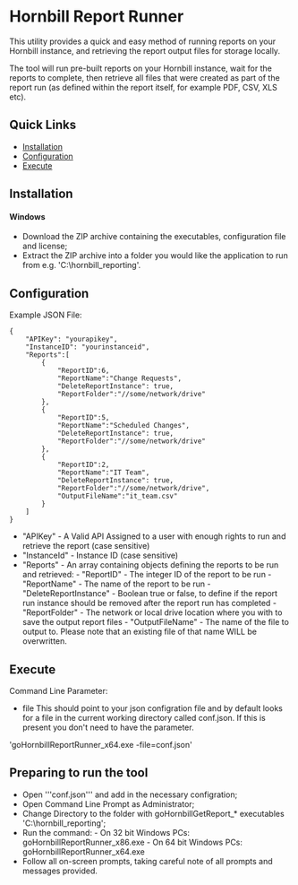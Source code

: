 # Hornbill Report Runner

This utility provides a quick and easy method of running reports on your Hornbill instance, and retrieving the report output files for storage locally.

The tool will run pre-built reports on your Hornbill instance, wait for the reports to complete, then retrieve all files that were created as part of the report run (as defined within the report itself, for example PDF, CSV, XLS etc).

## Quick Links
- [Installation](#installation)
- [Configuration](#configuration)
- [Execute](#execute)

## Installation

#### Windows
* Download the ZIP archive containing the executables, configuration file and license;
* Extract the ZIP archive into a folder you would like the application to run from e.g. 'C:\hornbill_reporting\'.

## Configuration

Example JSON File:

```
{
    "APIKey": "yourapikey",
    "InstanceID": "yourinstanceid",
    "Reports":[
        {
            "ReportID":6,
            "ReportName":"Change Requests",
            "DeleteReportInstance": true,
            "ReportFolder":"//some/network/drive"
        },
        {
            "ReportID":5,
            "ReportName":"Scheduled Changes",
            "DeleteReportInstance": true,
            "ReportFolder":"//some/network/drive"
        },
        {
            "ReportID":2,
            "ReportName":"IT Team",
            "DeleteReportInstance": true,
            "ReportFolder":"//some/network/drive",
            "OutputFileName":"it_team.csv"
        }
    ]
}
```

- "APIKey" - A Valid API Assigned to a user with enough rights to run and retrieve the report (case sensitive)
- "InstanceId" - Instance ID (case sensitive)
- "Reports" - An array containing objects defining the reports to be run and retrieved:
        - "ReportID" - The integer ID of the report to be run
        - "ReportName" - The name of the report to be run
        - "DeleteReportInstance" - Boolean true or false, to define if the report run instance should be removed after the report run has completed
        - "ReportFolder" - The network or local drive location where you with to save the output report files
        - "OutputFileName" - The name of the file to output to. Please note that an existing file of that name WILL be overwritten.

## Execute

Command Line Parameter:
- file
This should point to your json configration file and by default looks for a file in the current working directory called conf.json. If this is present you don't need to have the parameter.

'goHornbillReportRunner_x64.exe -file=conf.json'

## Preparing to run the tool

- Open '''conf.json''' and add in the necessary configration;
- Open Command Line Prompt as Administrator;
- Change Directory to the folder with goHornbillGetReport_* executables 'C:\hornbill_reporting\';
- Run the command: 
        - On 32 bit Windows PCs: goHornbillReportRunner_x86.exe
        - On 64 bit Windows PCs: goHornbillReportRunner_x64.exe
- Follow all on-screen prompts, taking careful note of all prompts and messages provided.
